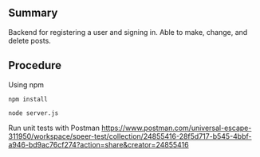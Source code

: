 ## Summary
Backend for registering a user and signing in.
Able to make, change, and delete posts.

## Procedure
Using npm

```
npm install

node server.js

```

Run unit tests with Postman
https://www.postman.com/universal-escape-311950/workspace/speer-test/collection/24855416-28f5d717-b545-4bbf-a946-bd9ac76cf274?action=share&creator=24855416

